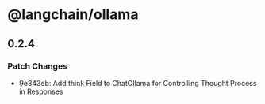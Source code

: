 # @langchain/ollama

## 0.2.4

### Patch Changes

- 9e843eb: Add think Field to ChatOllama for Controlling Thought Process in Responses
